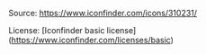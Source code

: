 Source: https://www.iconfinder.com/icons/310231/

License: [Iconfinder basic license] (https://www.iconfinder.com/licenses/basic)
